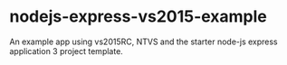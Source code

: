 # nodejs-express-vs2015-example
An example app using vs2015RC, NTVS and the starter node-js express application 3 project template.
